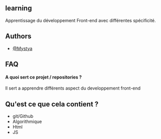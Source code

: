 ## learning
Apprentissage du développement Front-end avec différentes spécificité.
## Authors

- [@Mystya](https://github.com/Desmet-Thierry)


## FAQ

#### A quoi sert ce projet / repositories ?

Il sert a apprendre différents aspect du developpement front-end

## Qu'est ce que cela contient ?

- git/Github
- Algorithmique
- Html
- JS